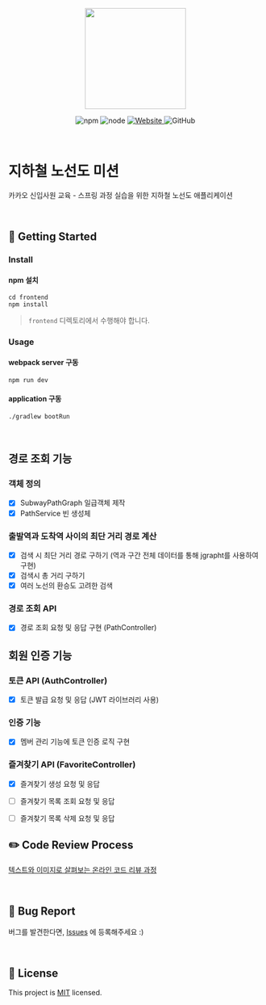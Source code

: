 <p align="center">
    <img width="200px;" src="https://raw.githubusercontent.com/woowacourse/atdd-subway-admin-frontend/master/images/main_logo.png"/>
</p>
<p align="center">
  <img alt="npm" src="https://img.shields.io/badge/npm-%3E%3D%205.5.0-blue">
  <img alt="node" src="https://img.shields.io/badge/node-%3E%3D%209.3.0-blue">
  <a href="https://edu.nextstep.camp/c/R89PYi5H" alt="nextstep atdd">
    <img alt="Website" src="https://img.shields.io/website?url=https%3A%2F%2Fedu.nextstep.camp%2Fc%2FR89PYi5H">
  </a>
  <img alt="GitHub" src="https://img.shields.io/github/license/next-step/spring-subway-admin-kakao">
</p>

<br>

# 지하철 노선도 미션
카카오 신입사원 교육 - 스프링 과정 실습을 위한 지하철 노선도 애플리케이션

<br>

## 🚀 Getting Started

### Install
#### npm 설치
```
cd frontend
npm install
```
> `frontend` 디렉토리에서 수행해야 합니다.

### Usage
#### webpack server 구동
```
npm run dev
```
#### application 구동
```
./gradlew bootRun
```
<br>

## 경로 조회 기능

### 객체 정의
* [x] SubwayPathGraph 일급객체 제작
* [x] PathService 빈 생성체

### 출발역과 도착역 사이의 최단 거리 경로 계산
* [x] 검색 시 최단 거리 경로 구하기 (역과 구간 전체 데이터를 통해 jgrapht를 사용하여 구현)
* [x] 검색시 총 거리 구하기
* [x] 여러 노선의 환승도 고려한 검색

### 경로 조회 API
* [x] 경로 조회 요청 및 응답 구현 (PathController)

## 회원 인증 기능

### 토큰 API (AuthController)
* [x] 토큰 발급 요청 및 응답 (JWT 라이브러리 사용)

### 인증 기능
* [x] 멤버 관리 기능에 토큰 인증 로직 구현

### 즐겨찾기 API (FavoriteController)
* [x] 즐겨찾기 생성 요청 및 응답
* [ ] 즐겨찾기 목록 조회 요청 및 응답
* [ ] 즐겨찾기 목록 삭제 요청 및 응답


## ✏️ Code Review Process
[텍스트와 이미지로 살펴보는 온라인 코드 리뷰 과정](https://github.com/next-step/nextstep-docs/tree/master/codereview)

<br>

## 🐞 Bug Report

버그를 발견한다면, [Issues](https://github.com/next-step/spring-subway-admin-kakao/issues) 에 등록해주세요 :)

<br>

## 📝 License

This project is [MIT](https://github.com/next-step/spring-subway-admin-kakao/blob/master/LICENSE) licensed.
